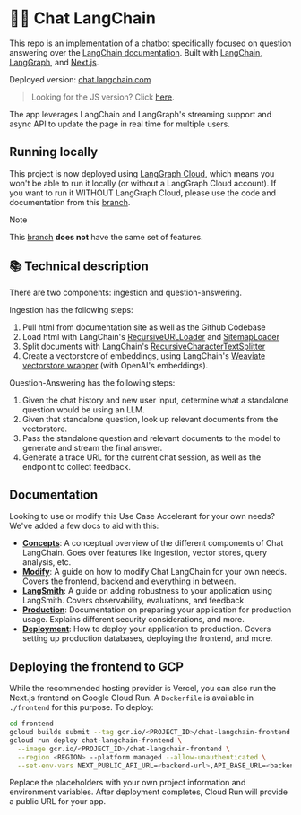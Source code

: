 # 🦜️🔗 Chat LangChain

This repo is an implementation of a chatbot specifically focused on question answering over the [LangChain documentation](https://python.langchain.com/).
Built with [LangChain](https://github.com/langchain-ai/langchain/), [LangGraph](https://github.com/langchain-ai/langgraph/), and [Next.js](https://nextjs.org).

Deployed version: [chat.langchain.com](https://chat.langchain.com)

> Looking for the JS version? Click [here](https://github.com/langchain-ai/chat-langchainjs).

The app leverages LangChain and LangGraph's streaming support and async API to update the page in real time for multiple users.

## Running locally

This project is now deployed using [LangGraph Cloud](https://langchain-ai.github.io/langgraph/cloud/), which means you won't be able to run it locally (or without a LangGraph Cloud account). If you want to run it WITHOUT LangGraph Cloud, please use the code and documentation from this [branch](https://github.com/langchain-ai/chat-langchain/tree/langserve).

> [!NOTE]
> This [branch](https://github.com/langchain-ai/chat-langchain/tree/langserve) **does not** have the same set of features.

## 📚 Technical description

There are two components: ingestion and question-answering.

Ingestion has the following steps:

1. Pull html from documentation site as well as the Github Codebase
2. Load html with LangChain's [RecursiveURLLoader](https://python.langchain.com/docs/integrations/document_loaders/recursive_url_loader) and [SitemapLoader](https://python.langchain.com/docs/integrations/document_loaders/sitemap)
3. Split documents with LangChain's [RecursiveCharacterTextSplitter](https://api.python.langchain.com/en/latest/text_splitter/langchain.text_splitter.RecursiveCharacterTextSplitter.html)
4. Create a vectorstore of embeddings, using LangChain's [Weaviate vectorstore wrapper](https://python.langchain.com/docs/integrations/vectorstores/weaviate) (with OpenAI's embeddings).

Question-Answering has the following steps:

1. Given the chat history and new user input, determine what a standalone question would be using an LLM.
2. Given that standalone question, look up relevant documents from the vectorstore.
3. Pass the standalone question and relevant documents to the model to generate and stream the final answer.
4. Generate a trace URL for the current chat session, as well as the endpoint to collect feedback.

## Documentation

Looking to use or modify this Use Case Accelerant for your own needs? We've added a few docs to aid with this:

- **[Concepts](./CONCEPTS.md)**: A conceptual overview of the different components of Chat LangChain. Goes over features like ingestion, vector stores, query analysis, etc.
- **[Modify](./MODIFY.md)**: A guide on how to modify Chat LangChain for your own needs. Covers the frontend, backend and everything in between.
- **[LangSmith](./LANGSMITH.md)**: A guide on adding robustness to your application using LangSmith. Covers observability, evaluations, and feedback.
- **[Production](./PRODUCTION.md)**: Documentation on preparing your application for production usage. Explains different security considerations, and more.
- **[Deployment](./DEPLOYMENT.md)**: How to deploy your application to production. Covers setting up production databases, deploying the frontend, and more.

## Deploying the frontend to GCP

While the recommended hosting provider is Vercel, you can also run the Next.js
frontend on Google Cloud Run. A `Dockerfile` is available in
`./frontend` for this purpose. To deploy:

```bash
cd frontend
gcloud builds submit --tag gcr.io/<PROJECT_ID>/chat-langchain-frontend
gcloud run deploy chat-langchain-frontend \
  --image gcr.io/<PROJECT_ID>/chat-langchain-frontend \
  --region <REGION> --platform managed --allow-unauthenticated \
  --set-env-vars NEXT_PUBLIC_API_URL=<backend-url>,API_BASE_URL=<backend-url>,LANGCHAIN_API_KEY=<langsmith-key>
```

Replace the placeholders with your own project information and environment
variables. After deployment completes, Cloud Run will provide a public URL for
your app.
